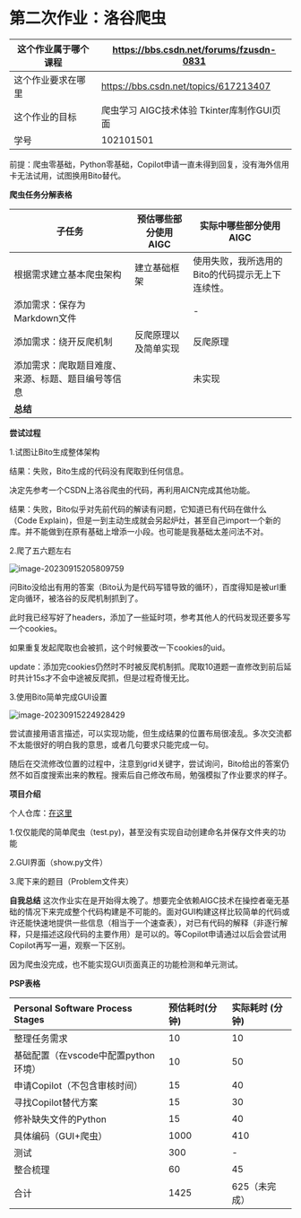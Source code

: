 # 第二次作业：洛谷爬虫

| 这个作业属于哪个课程 | <https://bbs.csdn.net/forums/fzusdn-0831> |
| ----------------- |--------------- |
| 这个作业要求在哪里| <https://bbs.csdn.net/topics/617213407> |
| 这个作业的目标 | 爬虫学习 AIGC技术体验 Tkinter库制作GUI页面 |
| 学号 | 102101501 |

前提：爬虫零基础，Python零基础，Copilot申请一直未得到回复，没有海外信用卡无法试用，试图换用Bito替代。

**爬虫任务分解表格**

| **子任务** | **预估哪些部分使用AIGC** | **实际中哪些部分使用AIGC** |
| ------ | ------------------------ | -------------------------- |
| 根据需求建立基本爬虫架构 | 建立基础框架 | 使用失败，我所选用的Bito的代码提示无上下连续性。 |
| 添加需求：保存为Markdown文件 |  | - |
| 添加需求：绕开反爬机制 | 反爬原理以及简单实现 | 反爬原理 |
| 添加需求：爬取题目难度、来源、标题、题目编号等信息 |                          | 未实现 |
| **总结** |                          |                            |

**尝试过程**

1.试图让Bito生成整体架构

结果：失败，Bito生成的代码没有爬取到任何信息。

决定先参考一个CSDN上洛谷爬虫的代码，再利用AICN完成其他功能。

结果：失败，Bito似乎对先前代码的解读有问题，它知道已有代码在做什么（Code Explain)，但是一到主动生成就会另起炉灶，甚至自己import一个新的库。并不能做到在原有基础上增添一小段。也可能是我基础太差问法不对。

2.爬了五六题左右

![image-20230915205809759](C:/Users/Enolaliu/AppData/Roaming/Typora/typora-user-images/image-20230915205809759.png)

问Bito没给出有用的答案（Bito认为是代码写错导致的循环），百度得知是被url重定向循环，被洛谷的反爬机制抓到了。

此时我已经写好了headers，添加了一些延时项，参考其他人的代码发现还要多写一个cookies。

如果重复发起爬取也会被抓，这个时候要改一下cookies的uid。

update：添加完cookies仍然时不时被反爬机制抓。爬取10道题一直修改到前后延时共计15s才不会中途被反爬抓，但是过程奇慢无比。

3.使用Bito简单完成GUI设置

![image-20230915224928429](C:/Users/Enolaliu/AppData/Roaming/Typora/typora-user-images/image-20230915224928429.png)

尝试直接用语言描述，可以实现功能，但生成结果的位置布局很凌乱。多次交流都不太能很好的明白我的意思，或者几句要求只能完成一句。

随后在交流修改位置的过程中，注意到grid关键字，尝试询问，Bito给出的答案仍然不如百度搜索出来的教程。搜索后自己修改布局，勉强模拟了作业要求的样子。

**项目介绍**

个人仓库：[在这里](https://github.com/MisMOONMORE/2023FZU_SE)

1.仅仅能爬的简单爬虫（test.py)，甚至没有实现自动创建命名并保存文件夹的功能

2.GUI界面（show.py文件）

3.爬下来的题目（Problem文件夹）

**自我总结**
这次作业实在是开始得太晚了。想要完全依赖AIGC技术在操控者毫无基础的情况下来完成整个代码构建是不可能的。面对GUI构建这样比较简单的代码或许还能快速地提供一些信息（相当于一个速查表），对已有代码的解释（非逐行解释，只是描述这段代码的主要作用）是可以的。等Copilot申请通过以后会尝试用Copilot再写一遍，观察一下区别。

因为爬虫没完成，也不能实现GUI页面真正的功能检测和单元测试。


**PSP表格**

| Personal Software Process Stages     | 预估耗时(分钟) | 实际耗时 (分钟) |
| :----------------------------------- | :------------- | :-------------- |
| 整理任务需求                         | 10             | 10              |
| 基础配置（在vscode中配置python环境） | 10             | 50              |
| 申请Copilot（不包含审核时间）        | 15             | 40              |
| 寻找Copilot替代方案                  | 15             | 30              |
| 修补缺失文件的Python                 | 15             | 40              |
| 具体编码（GUI+爬虫）                 | 1000           | 410             |
| 测试                                 | 300            | -               |
| 整合梳理                             | 60             | 45              |
| 合计                                 | 1425           | 625（未完成）   |